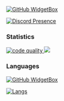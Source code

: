 [![GitHub WidgetBox](https://github-widgetbox.vercel.app/api/profile?username=iiAhmedYT&data=followers,repositories,stars,commits)](https://github.com/iiAhmedYT)
 
[![Discord Presence](https://lanyard.cnrad.dev/api/448619163133411350)](https://discord.com/users/448619163133411350)
### Statistics
<a href="https://app.codiga.io/public/user/github/iiAhmedYT">
   <img src="https://api.codiga.io/public/badge/user/github/iiAhmedYT?style=dark" alt="code quality" />
</a>
<img src="https://cr-ss-service.azurewebsites.net/api/ScreenShot?widget=summary&username=iiAhmedYT&branding=false&show-header=false&style=--bg-color:%23171b20;--badge-bg-color:%23171b20;--badge-text-color:%23ffff" />

### Languages
[![GitHub WidgetBox](https://github-widgetbox.vercel.app/api/skills?names=java,kotlin,js,ts,php,html,css,xml,json,yaml,postgresql,mysql,bash,c&includeNames=true)](https://github.com/iiAhmedYT)

<a href="https://iiahmed.dev">
   <img src="https://github-readme-stats.vercel.app/api/top-langs/?username=iiAhmedYT&theme=blue-green" alt="Langs" />
</a>
